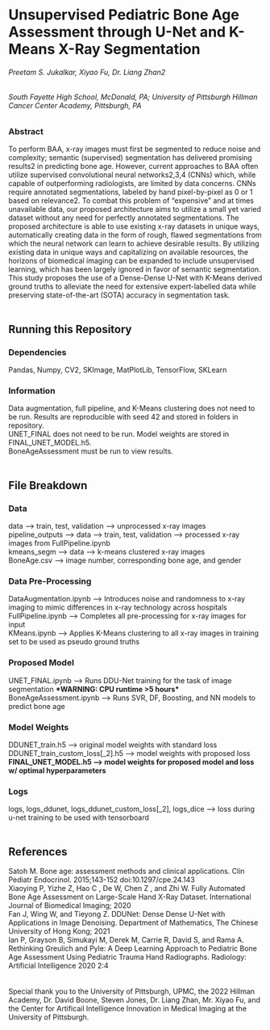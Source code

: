 # Unsupervised Pediatric Bone Age Assessment through U-Net and K-Means X-Ray Segmentation
###### Preetam S. Jukalkar, Xiyao Fu, Dr. Liang Zhan2
###### South Fayette High School, McDonald, PA; University of Pittsburgh Hillman Cancer Center Academy, Pittsburgh, PA

### Abstract
To perform BAA, x-ray images must first be segmented to reduce noise and complexity; semantic (supervised) segmentation has delivered promising results2 in predicting bone age. However, current approaches to BAA often utilize supervised convolutional neural networks2,3,4 (CNNs) which, while capable of outperforming radiologists, are limited by data concerns. CNNs require annotated segmentations, labeled by hand pixel-by-pixel as 0 or 1 based on relevance2. To combat this problem of “expensive” and at times unavailable data, our proposed architecture aims to utilize a small yet varied dataset without any need for perfectly annotated segmentations. The proposed architecture is able to use existing x-ray datasets in unique ways, automatically creating data in the form of rough, flawed segmentations from which the neural network can learn to achieve desirable results. By utilizing existing data in unique ways and capitalizing on available resources, the horizons of biomedical imaging can be expanded to include unsupervised learning, which has been largely ignored in favor of semantic segmentation. This study proposes the use of a Dense-Dense U-Net with K-Means derived ground truths to alleviate the need for extensive expert-labelled data while preserving state-of-the-art (SOTA) accuracy in segmentation task.
<br/>
<br/>

## Running this Repository
### Dependencies
Pandas, Numpy, CV2, SKImage, MatPlotLib, TensorFlow, SKLearn
<br/>

### Information
Data augmentation, full pipeline, and K-Means clustering does not need to be run. Results are reproducible with seed 42 and stored in folders in repository.  
UNET_FINAL does not need to be run. Model weights are stored in FINAL_UNET_MODEL.h5.  
BoneAgeAssessment must be run to view results.
<br/>
<br/>

## File Breakdown
### Data
data --> train, test, validation --> unprocessed x-ray images  
pipeline_outputs --> data --> train, test, validation --> processed x-ray images from FullPipeline.ipynb  
kmeans_segm --> data --> k-means clustered x-ray images  
BoneAge.csv --> image number, corresponding bone age, and gender  

### Data Pre-Processing
DataAugmentation.ipynb --> Introduces noise and randomness to x-ray imaging to mimic differences in x-ray technology across hospitals  
FullPipeline.ipynb --> Completes all pre-processing for x-ray images for input  
KMeans.ipynb --> Applies K-Means clustering to all x-ray images in training set to be used as pseudo ground truths  

### Proposed Model
UNET_FINAL.ipynb --> Runs DDU-Net training for the task of image segmentation **\*WARNING: CPU runtime >5 hours\***  
BoneAgeAssessment.ipynb --> Runs SVR, DF, Boosting, and NN models to predict bone age  

### Model Weights
DDUNET_train.h5 --> original model weights with standard loss  
DDUNET_train_custom_loss[_2].h5 --> model weights with proposed loss  
**FINAL_UNET_MODEL.h5 --> model weights for proposed model and loss w/ optimal hyperparameters**

### Logs
logs, logs_ddunet, logs_ddunet_custom_loss[_2], logs_dice --> loss during u-net training to be used with tensorboard
<br/>
<br/>

## References
Satoh M. Bone age: assessment methods and clinical applications. Clin Pediatr Endocrinol. 2015;143-152 doi:10.1297/cpe.24.143  
Xiaoying P, Yizhe Z, Hao C , De W, Chen Z , and Zhi W. Fully Automated Bone Age Assessment on Large-Scale Hand X-Ray Dataset. International Journal of Biomedical Imaging; 2020  
Fan J, Wing W, and Tieyong Z. DDUNet: Dense Dense U-Net with Applications in Image Denoising. Department of Mathematics, The Chinese University of Hong Kong; 2021  
Ian P, Grayson B, Simukayi M, Derek M, Carrie R, David S, and Rama A. Rethinking Greulich and Pyle: A Deep Learning Approach to Pediatric Bone Age Assessment Using Pediatric Trauma Hand Radiographs. Radiology: Artificial Intelligence 2020 2:4  
<br/>
<br/>
Special thank you to the University of Pittsburgh, UPMC, the 2022 Hillman Academy, Dr. David Boone, Steven Jones, Dr. Liang Zhan, Mr. Xiyao Fu, and the Center for Artificail Intelligence Innovation in Medical Imaging at the University of Pittsburgh.
